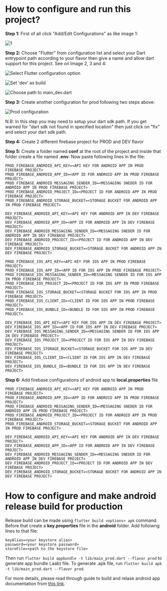 # How to configure and run this project?

**Step 1:** First of all click "Add/Edit Configurations" as like image 1:

<img align="center" alt="1" src="repo_data/flutter_getx_template_1.png" />

**Step 2:** Choose "Flutter" from configuration list and select your Dart entrypoint path according
to your flavor then give a name and allow dart support for this project. See on Image 2, 3 and 4:

![Select Flutter configuration option](repo_data/flutter_getx_template_2.png)

![Set 'dev' as build](https://user-images.githubusercontent.com/3769029/137329967-6a2421ce-98c7-4f42-9393-8817b2607678.png)

![Choose path to main_dev.dart](https://user-images.githubusercontent.com/3769029/137330462-303463b1-6b00-4755-9b96-a04d4546df4d.png)

**Step 3:** Create another configuration for prod following two steps above:

![Prod configuration](https://user-images.githubusercontent.com/3769029/137330499-ff822737-943a-493d-932e-09eb8afa9414.png)

N.B: In this step you may need to setup your dart sdk path. If you get warned for 
"dart sdk not found in specified location" then just click on "fix" and select your dart sdk path.

**Step 4:** Create 2 different firebase project for PROD and DEV flavor

**Step 5:** Create a folder named **conf** at the root of the project and inside that folder create a file named **.env**. Now paste following lines in the file:
```
PROD_FIREBASE_ANDROID_API_KEY=<API KEY FOR ANDROID APP IN PROD FIREBASE PROJECT>
PROD_FIREBASE_ANDROID_APP_ID=<APP ID FOR ANDROID APP IN PROD FIREBASE PROJECT>
PROD_FIREBASE_ANDROID_MESSAGING_SENDER_ID=<MESSAGING SNEDER ID FOR ANDROID APP IN PROD FIREBASE PROJECT>
PROD_FIREBASE_ANDROID_PROJECT_ID=<PROJECT ID FOR ANDROID APP IN PROD FIREBASE PROJECT>
PROD_FIREBASE_ANDROID_STORAGE_BUCKET=<STORAGE BUCKET FOR ANDROID APP IN PROD FIREBASE PROJECT>

DEV_FIREBASE_ANDROID_API_KEY=<API KEY FOR ANDROID APP IN DEV FIREBASE PROJECT>
DEV_FIREBASE_ANDROID_APP_ID=<APP ID FOR ANDROID APP IN DEV FIREBASE PROJECT>
DEV_FIREBASE_ANDROID_MESSAGING_SENDER_ID=<MESSAGING SNEDER ID FOR ANDROID APP IN DEV FIREBASE PROJECT>
DEV_FIREBASE_ANDROID_PROJECT_ID=<PROJECT ID FOR ANDROID APP IN DEV FIREBASE PROJECT>
DEV_FIREBASE_ANDROID_STORAGE_BUCKET=<STORAGE BUCKET FOR ANDROID APP IN DEV FIREBASE PROJECT>

PROD_FIREBASE_IOS_API_KEY=<API KEY FOR IOS APP IN PROD FIREBASE PROJECT>
PROD_FIREBASE_IOS_APP_ID=<APP ID FOR IOS APP IN PROD FIREBASE PROJECT>
PROD_FIREBASE_IOS_MESSAGING_SENDER_ID=<MESSAGING SENDER ID FOR IOS APP IN PROD FIREBASE PROJECT>
PROD_FIREBASE_IOS_PROJECT_ID=<PROJECT ID FOR IOS APP IN PROD FIREBASE PROJECT>
PROD_FIREBASE_IOS_STORAGE_BUCKET=<STORAGE BUCKET FOR IOS APP IN PROD FIREBASE PROJECT>
PROD_FIREBASE_IOS_CLIENT_ID=<CLIENT ID FOR IOS APP IN PROD FIREBASE PROJECT>
PROD_FIREBASE_IOS_BUNDLE_ID=<BUNDLE ID FOR IOS APP IN PROD FIREBASE PROJECT>

DEV_FIREBASE_IOS_API_KEY=<API KEY FOR IOS APP IN DEV FIREBASE PROJECT>
DEV_FIREBASE_IOS_APP_ID=<APP ID FOR IOS APP IN DEV FIREBASE PROJECT>
DEV_FIREBASE_IOS_MESSAGING_SENDER_ID=<MESSAGING SENDER ID FOR IOS APP IN DEV FIREBASE PROJECT>
DEV_FIREBASE_IOS_PROJECT_ID=<PROJECT ID FOR IOS APP IN DEV FIREBASE PROJECT>
DEV_FIREBASE_IOS_STORAGE_BUCKET=<STORAGE BUCKET FOR IOS APP IN DEV FIREBASE PROJECT>
DEV_FIREBASE_IOS_CLIENT_ID=<CLIENT ID FOR IOS APP IN DEV FIREBASE PROJECT>
DEV_FIREBASE_IOS_BUNDLE_ID=<BUNDLE ID FOR IOS APP IN DEV FIREBASE PROJECT>
```

**Step 6:** Add firebase configurations of android app to **local.properties** file
```
PROD_FIREBASE_ANDROID_API_KEY=<API KEY FOR ANDROID APP IN PROD FIREBASE PROJECT>
PROD_FIREBASE_ANDROID_APP_ID=<APP ID FOR ANDROID APP IN PROD FIREBASE PROJECT>
PROD_FIREBASE_ANDROID_MESSAGING_SENDER_ID=<MESSAGING SNEDER ID FOR ANDROID APP IN PROD FIREBASE PROJECT>
PROD_FIREBASE_ANDROID_PROJECT_ID=<PROJECT ID FOR ANDROID APP IN PROD FIREBASE PROJECT>
PROD_FIREBASE_ANDROID_STORAGE_BUCKET=<STORAGE BUCKET FOR ANDROID APP IN PROD FIREBASE PROJECT>

DEV_FIREBASE_ANDROID_API_KEY=<API KEY FOR ANDROID APP IN DEV FIREBASE PROJECT>
DEV_FIREBASE_ANDROID_APP_ID=<APP ID FOR ANDROID APP IN DEV FIREBASE PROJECT>
DEV_FIREBASE_ANDROID_MESSAGING_SENDER_ID=<MESSAGING SNEDER ID FOR ANDROID APP IN DEV FIREBASE PROJECT>
DEV_FIREBASE_ANDROID_PROJECT_ID=<PROJECT ID FOR ANDROID APP IN DEV FIREBASE PROJECT>
DEV_FIREBASE_ANDROID_STORAGE_BUCKET=<STORAGE BUCKET FOR ANDROID APP IN DEV FIREBASE PROJECT>
```

# How to configure and make android release build for production
Release build can be made using `flutter build <options> apk` command. Before that create a **key.properties** file in the **android** folder. Add folloiwng lines to that file:
```
keyAlias=<your keystore alias>
password=<your keystore password>
storeFile=<path to the keystore file>
```
Then run `flutter build appbundle -t lib/main_prod.dart --flavor prod` to generate app bundle (.aab) file. To generate .apk file, run `flutter build apk -t lib/main_prod.dart --flavor prod`.

For more details, please read through guide to build and relase android app documentation from [this link](https://docs.flutter.dev/deployment/android).